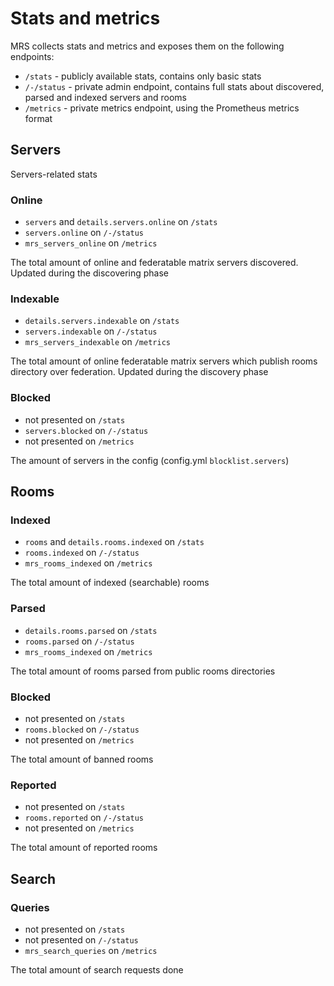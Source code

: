 # Stats and metrics

MRS collects stats and metrics and exposes them on the following endpoints:

* `/stats` - publicly available stats, contains only basic stats
* `/-/status` - private admin endpoint, contains full stats about discovered, parsed and indexed servers and rooms
* `/metrics` - private metrics endpoint, using the Prometheus metrics format

## Servers

Servers-related stats

### Online

* `servers` and `details.servers.online` on `/stats`
* `servers.online` on `/-/status`
* `mrs_servers_online` on `/metrics`

The total amount of online and federatable matrix servers discovered. Updated during the discovering phase

### Indexable

* `details.servers.indexable` on `/stats`
* `servers.indexable` on `/-/status`
* `mrs_servers_indexable` on `/metrics`

The total amount of online federatable matrix servers which publish rooms directory over federation. Updated during the discovery phase

### Blocked

* not presented on `/stats`
* `servers.blocked` on `/-/status`
* not presented on `/metrics`

The amount of servers in the config (config.yml `blocklist.servers`)

## Rooms

### Indexed

* `rooms` and `details.rooms.indexed` on `/stats`
* `rooms.indexed` on `/-/status`
* `mrs_rooms_indexed` on `/metrics`

The total amount of indexed (searchable) rooms

### Parsed

* `details.rooms.parsed` on `/stats`
* `rooms.parsed` on `/-/status`
* `mrs_rooms_indexed` on `/metrics`

The total amount of rooms parsed from public rooms directories

### Blocked

* not presented on `/stats`
* `rooms.blocked` on `/-/status`
* not presented on `/metrics`

The total amount of banned rooms

### Reported

* not presented on `/stats`
* `rooms.reported` on `/-/status`
* not presented on `/metrics`

The total amount of reported rooms

## Search

### Queries

* not presented on `/stats`
* not presented on `/-/status`
* `mrs_search_queries` on `/metrics`

The total amount of search requests done

